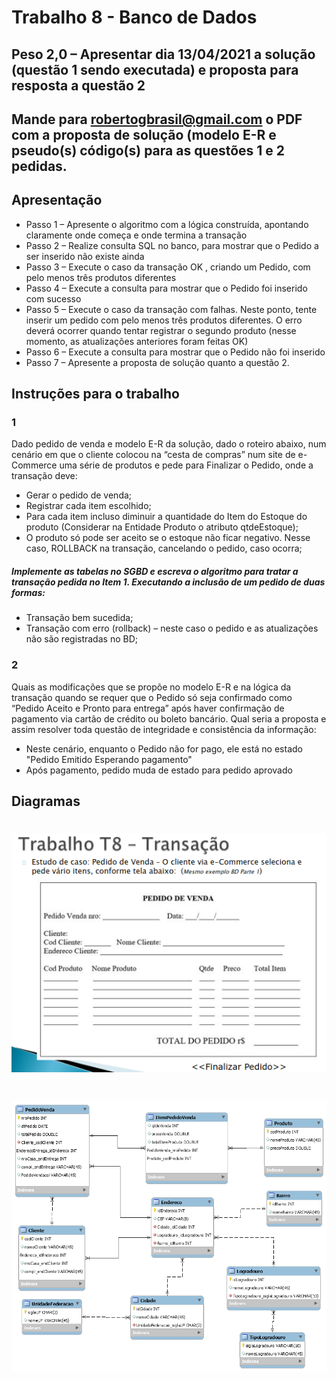 # Trabalho 8 - Banco de Dados

## Peso 2,0 – Apresentar dia 13/04/2021 a solução (questão 1 sendo executada) e proposta para resposta a questão 2

## Mande para robertogbrasil@gmail.com  o PDF com a proposta de solução (modelo E-R e pseudo(s) código(s) para as questões 1 e 2 pedidas.

## Apresentação
 - Passo 1 – Apresente o algoritmo com a lógica construída, apontando claramente onde começa e onde termina a transação
 - Passo 2 – Realize consulta SQL no banco, para mostrar que o Pedido a ser inserido não existe ainda
 - Passo 3 – Execute o caso da transação OK , criando um Pedido, com pelo menos três produtos diferentes
 - Passo 4 – Execute a consulta para mostrar que o Pedido foi inserido com sucesso
 - Passo 5 – Execute o caso da transação com falhas. Neste ponto, tente inserir um pedido com pelo menos três produtos diferentes.  O erro deverá ocorrer quando tentar registrar o segundo produto (nesse momento, as atualizações anteriores foram feitas OK)
 - Passo 6 – Execute a consulta para mostrar que o Pedido não foi inserido
 - Passo 7 – Apresente a proposta de solução quanto a questão 2.

## Instruções para o trabalho

### 1
Dado pedido de venda e modelo E-R da solução,  dado o roteiro abaixo,  num cenário em que o cliente colocou na “cesta de compras” num site de e-Commerce uma série de produtos e pede para Finalizar o Pedido, onde a transação  deve:

- Gerar o pedido de venda;
- Registrar cada item escolhido;
- Para cada item incluso diminuir a quantidade do Item do Estoque do produto  (Considerar na Entidade Produto o atributo  qtdeEstoque);
- O produto só pode ser aceito se o estoque não ficar negativo. Nesse caso, ROLLBACK na transação, cancelando o pedido, caso ocorra;

##### Implemente as tabelas no SGBD e escreva o algoritmo para tratar a transação pedida no Item 1. Executando a inclusão de um pedido de duas formas:

- Transação bem sucedida;
- Transação com erro (rollback) – neste caso o pedido e as atualizações não são registradas no BD;

### 2
Quais as modificações que se propõe no modelo E-R e na lógica da transação quando se requer que o Pedido só seja confirmado como “Pedido Aceito e Pronto para entrega” após haver confirmação de pagamento via cartão de crédito ou boleto bancário. Qual seria a proposta e assim resolver toda questão de integridade e consistência da informação:

- Neste cenário, enquanto o Pedido não for pago, ele está no estado "Pedido Emitido Esperando pagamento"
- Após pagamento, pedido muda de estado para pedido aprovado

## Diagramas
<h1 align="center">
    <img alt="CCL" title="M-E-R" src="https://github.com/LucasGaravaglia/Trabalho-8BD/blob/main/expecifications/pedido_venda.png" width="700px" />
</h1>

<h1 align="center">
    <img alt="CCL" title="M-E-R" src="https://github.com/LucasGaravaglia/Trabalho-8BD/blob/main/expecifications/M_E_R.png" width="700px" />
</h1>
